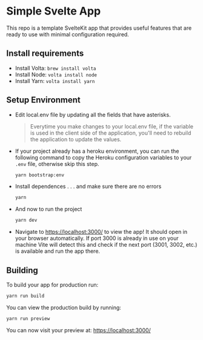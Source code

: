 # Simple Svelte App

This repo is a template SvelteKit app that provides useful features that are ready to use with minimal configuration required.

## Install requirements

- Install Volta: `brew install volta`
- Install Node: `volta install node`
- Install Yarn: `volta install yarn`

## Setup Environment

- Edit local.env file by updating all the fields that have asterisks.

  > Everytime you make changes to your local.env file, if the variable is used in the client side of the application, you'll need to rebuild the application to update the values.

- If your project already has a heroku environment, you can run the following command to copy the Heroku configuration variables to your `.env` file, otherwise skip this step.

  ```bash
  yarn bootstrap:env
  ```

- Install dependences . . . and make sure there are no errors

  ```bash
  yarn
  ```

- And now to run the project

  ```bash
  yarn dev
  ```

- Navigate to [https://localhost:3000/](https://localhost:3000/) to view the app! It should open in your browser automatically. If port 3000 is already in use on your machine Vite will detect this and check if the next port (3001, 3002, etc.) is available and run the app there.

## Building

To build your app for production run:

```bash
yarn run build
```

You can view the production build by running:

```bash
yarn run preview
```

You can now visit your preview at: [https://localhost:3000/](https://localhost:3000/)
